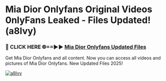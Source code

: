 # Mia Dior Onlyfans Original Videos 0nlyFans Leaked - Files Updated! (a8lvy)

<h3>🔴 CLICK HERE 🌐==►► <a href="https://tinyurl.com/2wckxsce" rel="nofollow">Mia Dior Onlyfans Updated Files</a></h3>

Get Mia Dior Onlyfans and all content. Now you can access all videos and pictures of Mia Dior Onlyfans. New Updated Files 2025!

[![a8lvy](https://i.imgur.com/AFduVYN.gif)](https://tinyurl.com/2wckxsce)
